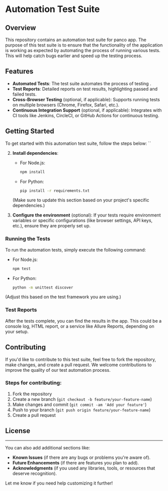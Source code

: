 

# Automation Test Suite

## Overview

This repository contains an automation test suite for panco app. The purpose of this test suite is to ensure that the functionality of the application is working as expected by automating the process of running various tests. This will help catch bugs earlier and speed up the testing process.

## Features

- **Automated Tests**: The test suite automates the process of testing .
- **Test Reports**: Detailed reports on test results, highlighting passed and failed tests.
- **Cross-Browser Testing** (optional, if applicable): Supports running tests on multiple browsers (Chrome, Firefox, Safari, etc.).
- **Continuous Integration Support** (optional, if applicable): Integrates with CI tools like Jenkins, CircleCI, or GitHub Actions for continuous testing.

## Getting Started

To get started with this automation test suite, follow the steps below:
``

2. **Install dependencies**:


   - For Node.js:
     ```bash
     npm install
     ```

   - For Python:
     ```bash
     pip install -r requirements.txt
     ```

   (Make sure to update this section based on your project's specific dependencies.)

3. **Configure the environment** (optional): If your tests require environment variables or specific configurations (like browser settings, API keys, etc.), ensure they are properly set up.

### Running the Tests

To run the automation tests, simply execute the following command:

- For Node.js:
  ```bash
  npm test
  ```

- For Python:
  ```bash
  python -m unittest discover
  ```

(Adjust this based on the test framework you are using.)

### Test Reports

After the tests complete, you can find the results in the app. This could be a console log, HTML report, or a service like Allure Reports, depending on your setup.

## Contributing

If you'd like to contribute to this test suite, feel free to fork the repository, make changes, and create a pull request. We welcome contributions to improve the quality of our test automation process.

### Steps for contributing:
1. Fork the repository
2. Create a new branch (`git checkout -b feature/your-feature-name`)
3. Make changes and commit (`git commit -am 'Add your feature'`)
4. Push to your branch (`git push origin feature/your-feature-name`)
5. Create a pull request

## License


---

You can also add additional sections like:

- **Known Issues** (if there are any bugs or problems you're aware of).
- **Future Enhancements** (if there are features you plan to add).
- **Acknowledgments** (if you used any libraries, tools, or resources that deserve recognition).

Let me know if you need help customizing it further!
